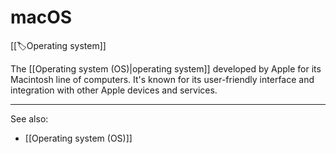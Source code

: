 
# macOS

[[🏷️Operating system]]

The [[Operating system (OS)|operating system]] developed by Apple for its Macintosh line of computers. It's known for its user-friendly interface and integration with other Apple devices and services.

---

See also:

- [[Operating system (OS)]]